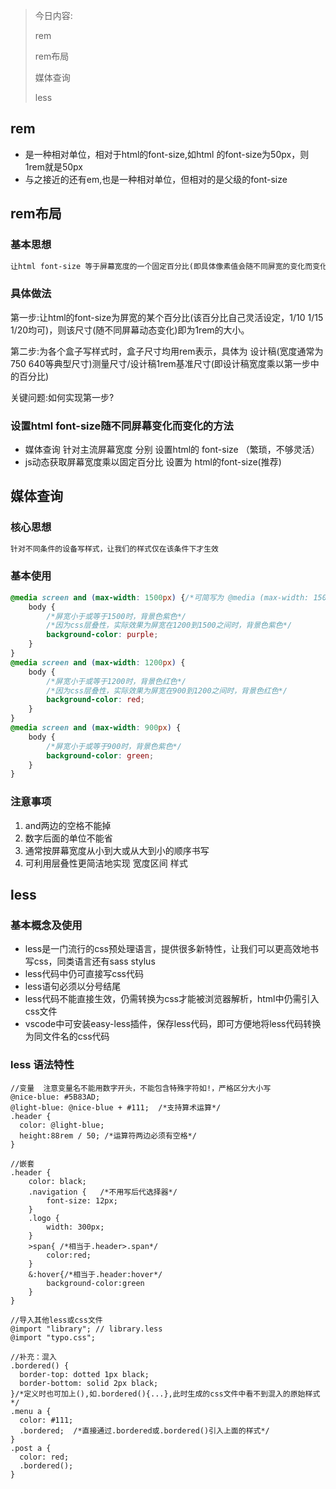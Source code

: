 > 今日内容:
>
> rem
>
> rem布局
>
> 媒体查询
>
> less

## rem

- 是一种相对单位，相对于html的font-size,如html 的font-size为50px，则 1rem就是50px
- 与之接近的还有em,也是一种相对单位，但相对的是父级的font-size

## rem布局

### 基本思想

```html
让html font-size 等于屏幕宽度的一个固定百分比(即具体像素值会随不同屏宽的变化而变化),然后让所有盒子的尺寸都用 rem来表示,则盒子在不同屏幕下宽高均会等比例缩放
```

### 具体做法

第一步:让html的font-size为屏宽的某个百分比(该百分比自己灵活设定，1/10  1/15   1/20均可)，则该尺寸(随不同屏幕动态变化)即为1rem的大小。

第二步:为各个盒子写样式时，盒子尺寸均用rem表示，具体为 设计稿(宽度通常为750 640等典型尺寸)测量尺寸/设计稿1rem基准尺寸(即设计稿宽度乘以第一步中的百分比)

关键问题:如何实现第一步?

### 设置html font-size随不同屏幕变化而变化的方法

- 媒体查询 针对主流屏幕宽度 分别 设置html的 font-size （繁琐，不够灵活）
- js动态获取屏幕宽度乘以固定百分比 设置为 html的font-size(推荐)

## 媒体查询

### 核心思想

```css
针对不同条件的设备写样式，让我们的样式仅在该条件下才生效
```

### 基本使用

```css
@media screen and (max-width: 1500px) {/*可简写为 @media (max-width: 1500px),下同*/
    body {
        /*屏宽小于或等于1500时，背景色紫色*/
        /*因为css层叠性，实际效果为屏宽在1200到1500之间时，背景色紫色*/
        background-color: purple;
    }
}
@media screen and (max-width: 1200px) {
    body {
        /*屏宽小于或等于1200时，背景色红色*/
        /*因为css层叠性，实际效果为屏宽在900到1200之间时，背景色红色*/
        background-color: red;
    }
}
@media screen and (max-width: 900px) {
    body {
        /*屏宽小于或等于900时，背景色紫色*/
        background-color: green;
    }
}
```

### 注意事项

1. and两边的空格不能掉 
2. 数字后面的单位不能省 
3. 通常按屏幕宽度从小到大或从大到小的顺序书写
4. 可利用层叠性更简洁地实现 宽度区间 样式

## less

### 基本概念及使用

- less是一门流行的css预处理语言，提供很多新特性，让我们可以更高效地书写css，同类语言还有sass stylus
- less代码中仍可直接写css代码
- less语句必须以分号结尾
- less代码不能直接生效，仍需转换为css才能被浏览器解析，html中仍需引入css文件
- vscode中可安装easy-less插件，保存less代码，即可方便地将less代码转换为同文件名的css代码

### less 语法特性

```less
//变量  注意变量名不能用数字开头，不能包含特殊字符如!，严格区分大小写
@nice-blue: #5B83AD;
@light-blue: @nice-blue + #111;  /*支持算术运算*/
.header {
  color: @light-blue;
  height:88rem / 50; /*运算符两边必须有空格*/
}

//嵌套
.header {
    color: black;
    .navigation {   /*不用写后代选择器*/
        font-size: 12px;
    }
    .logo {
        width: 300px;
    }
    >span{ /*相当于.header>.span*/
        color:red;
    }
    &:hover{/*相当于.header:hover*/
        background-color:green
    }
}

//导入其他less或css文件
@import "library"; // library.less
@import "typo.css";

//补充：混入
.bordered() {
  border-top: dotted 1px black;
  border-bottom: solid 2px black;
}/*定义时也可加上(),如.bordered(){...},此时生成的css文件中看不到混入的原始样式*/
.menu a {
  color: #111;
  .bordered;  /*直接通过.bordered或.bordered()引入上面的样式*/
}
.post a {
  color: red;
  .bordered();
}
```

